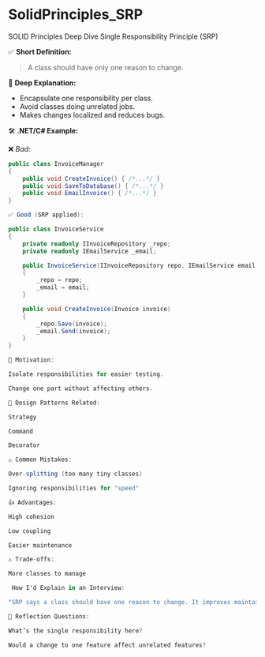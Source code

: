 # SolidPrinciples_SRP
SOLID Principles Deep Dive Single Responsibility Principle (SRP)


✅ **Short Definition:**  
> A class should have only one reason to change.

🧠 **Deep Explanation:**  
- Encapsulate one responsibility per class.  
- Avoid classes doing unrelated jobs.  
- Makes changes localized and reduces bugs.

🛠️ **.NET/C# Example:**

❌ *Bad:*

```csharp
public class InvoiceManager
{
    public void CreateInvoice() { /*...*/ }
    public void SaveToDatabase() { /*...*/ }
    public void EmailInvoice() { /*...*/ }
}

✅ Good (SRP applied):

public class InvoiceService
{
    private readonly IInvoiceRepository _repo;
    private readonly IEmailService _email;

    public InvoiceService(IInvoiceRepository repo, IEmailService email)
    {
        _repo = repo;
        _email = email;
    }

    public void CreateInvoice(Invoice invoice)
    {
        _repo.Save(invoice);
        _email.Send(invoice);
    }
}

🎯 Motivation:

Isolate responsibilities for easier testing.

Change one part without affecting others.

🚀 Design Patterns Related:

Strategy

Command

Decorator

⚠️ Common Mistakes:

Over-splitting (too many tiny classes)

Ignoring responsibilities for "speed"

👍 Advantages:

High cohesion

Low coupling

Easier maintenance

⚠️ Trade-offs:

More classes to manage

 How I'd Explain in an Interview:

"SRP says a class should have one reason to change. It improves maintainability by ensuring each class has a single, clear responsibility."

🧪 Reflection Questions:

What’s the single responsibility here?

Would a change to one feature affect unrelated features?
